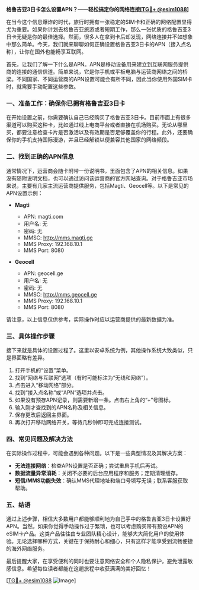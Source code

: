 **格鲁吉亚3日卡怎么设置APN？——轻松搞定你的网络连接[[TG💪+ @esim1088](https://t.me/s/esim1088)]**

在当今这个信息爆炸的时代，旅行时拥有一张稳定的SIM卡和正确的网络配置显得尤为重要。如果你计划去格鲁吉亚旅游或者短期工作，那么一张优质的格鲁吉亚3日卡无疑是你的最佳选择。然而，很多人在拿到卡后却发现，网络连接并不如想象中那么简单。今天，我们就来聊聊如何正确设置格鲁吉亚3日卡的APN（接入点名称），让你在国外也能畅享互联网。

首先，让我们了解一下什么是APN。APN是移动设备用来建立到互联网服务提供商的连接的通信信道。简单来说，它是你手机或平板电脑与运营商网络之间的桥梁。不同国家、不同运营商的APN设置可能会有所不同，因此当你使用外国SIM卡时，就需要手动配置这些参数。

### **一、准备工作：确保你已拥有格鲁吉亚3日卡**

在开始设置之前，你需要确认自己已经购买了格鲁吉亚3日卡。目前市面上有很多渠道可以购买这种卡，比如通过线上电商平台或者直接在机场购买。无论从哪里买，都要注意检查卡片是否激活以及有效期是否足够覆盖你的行程。此外，还要确保你的手机支持国际漫游，并且已经解锁以便兼容其他国家的网络频段。

### **二、找到正确的APN信息**

通常情况下，运营商会随卡附带一份说明书，里面包含了APN的相关信息。如果没有随附说明文档，也可以通过访问该运营商的官方网站查询。对于格鲁吉亚市场来说，主要有几家主流运营商提供服务，包括Magti、Geocell等。以下是常见的APN设置示例：

- **Magti**
  - APN: magti.com
  - 用户名: 无
  - 密码: 无
  - MMSC: http://mms.magti.ge
  - MMS Proxy: 192.168.10.1
  - MMS Port: 8080

- **Geocell**
  - APN: geocell.ge
  - 用户名: 无
  - 密码: 无
  - MMSC: http://mms.geocell.ge
  - MMS Proxy: 192.168.10.1
  - MMS Port: 8080

请注意，以上信息仅供参考，实际操作时应以运营商提供的最新数据为准。

### **三、具体操作步骤**

接下来就是具体的设置过程了。这里以安卓系统为例，其他操作系统大致类似，只是界面略有差异。

1. 打开手机的“设置”菜单。
2. 找到“网络与互联网”选项（有时可能标注为“无线和网络”）。
3. 点击进入“移动网络”部分。
4. 找到“接入点名称”或“APN”选项并点击。
5. 如果没有预存APN记录，则需要新增一条。点击右上角的“+”号图标。
6. 输入刚才查找到的APN名称及相关信息。
7. 保存更改后返回主界面。
8. 再次打开移动网络开关，等待几秒钟即可完成连接测试。

### **四、常见问题及解决方法**

在实际操作过程中，可能会遇到各种问题。以下是一些典型情况及其解决方案：

- **无法连接网络**：检查APN设置是否正确；尝试重启手机后再试。
- **数据流量异常消耗**：关闭不必要的后台应用程序和服务；定期清理缓存。
- **短信/MMS功能失效**：确认MMS代理地址和端口号填写无误；联系客服获取帮助。

### **五、结语**

通过上述步骤，相信大多数用户都能够顺利地为自己手中的格鲁吉亚3日卡设置好APN。当然，如果你觉得手动操作过于繁琐，也可以考虑购买带有预设APN的eSIM卡产品。这类产品往往由专业团队精心设计，能够大大简化用户的使用体验。无论选择哪种方式，关键在于保持耐心和细心，只有这样才能享受到流畅便捷的海外网络服务。

最后提醒大家，在享受便利的同时也要注意网络安全和个人隐私保护，避免泄露敏感信息。希望每位读者都能在这趟旅程中收获满满的美好回忆！

[[TG💪+ @esim1088](https://t.me/s/esim1088) ![Image](https://i.postimg.cc/4NQfJmqS/Snipaste-2025-05-13-00-14-12.png)]